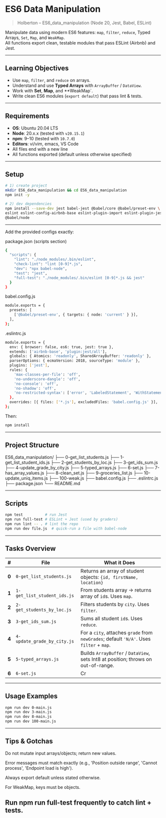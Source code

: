 # ES6 Data Manipulation

> Holberton – ES6_data_manipulation (Node 20, Jest, Babel, ESLint)

Manipulate data using modern ES6 features: `map`, `filter`, `reduce`, Typed Arrays, `Set`, `Map`, and `WeakMap`.  
All functions export clean, testable modules that pass ESLint (Airbnb) and Jest.

---

## Learning Objectives
- Use `map`, `filter`, and `reduce` on arrays.
- Understand and use **Typed Arrays** with `ArrayBuffer` / `DataView`.
- Work with **Set**, **Map**, and **WeakMap`.
- Write clean ES6 modules (`export default`) that pass lint & tests.

---

## Requirements
- **OS**: Ubuntu 20.04 LTS  
- **Node**: 20.x.x (tested with `v20.15.1`)  
- **npm**: 9–10 (tested with `10.7.0`)  
- **Editors**: vi/vim, emacs, VS Code  
- All files end with a new line  
- All functions exported (default unless otherwise specified)

---

## Setup

```bash
# 1) create project
mkdir ES6_data_manipulation && cd ES6_data_manipulation
npm init -y

# 2) dev dependencies
npm install --save-dev jest babel-jest @babel/core @babel/preset-env \
eslint eslint-config-airbnb-base eslint-plugin-import eslint-plugin-jest \
@babel/node
```

---
Add the provided configs exactly:

package.json (scripts section)
```bash
{
  "scripts": {
    "lint": "./node_modules/.bin/eslint",
    "check-lint": "lint [0-9]*.js",
    "dev": "npx babel-node",
    "test": "jest",
    "full-test": "./node_modules/.bin/eslint [0-9]*.js && jest"
  }
}
```
babel.config.js
```bash
module.exports = {
  presets: [
    ['@babel/preset-env', { targets: { node: 'current' } }],
  ],
};
```
.eslintrc.js
```bash
module.exports = {
  env: { browser: false, es6: true, jest: true },
  extends: ['airbnb-base', 'plugin:jest/all'],
  globals: { Atomics: 'readonly', SharedArrayBuffer: 'readonly' },
  parserOptions: { ecmaVersion: 2018, sourceType: 'module' },
  plugins: ['jest'],
  rules: {
    'max-classes-per-file': 'off',
    'no-underscore-dangle': 'off',
    'no-console': 'off',
    'no-shadow': 'off',
    'no-restricted-syntax': ['error', 'LabeledStatement', 'WithStatement'],
  },
  overrides: [{ files: ['*.js'], excludedFiles: 'babel.config.js' }],
};
```
Then:
```bash
npm install
```

---

## Project Structure
ES6_data_manipulation/
├── 0-get_list_students.js
├── 1-get_list_student_ids.js
├── 2-get_students_by_loc.js
├── 3-get_ids_sum.js
├── 4-update_grade_by_city.js
├── 5-typed_arrays.js
├── 6-set.js
├── 7-has_array_values.js
├── 8-clean_set.js
├── 9-groceries_list.js
├── 10-update_uniq_items.js
├── 100-weak.js
├── babel.config.js
├── .eslintrc.js
├── package.json
└── README.md

---
## Scripts
```bash
npm test          # run Jest
npm run full-test # ESLint + Jest (used by graders)
npm run lint -- . # lint the repo
npm run dev file.js  # quick-run a file with babel-node
```
---
## Tasks Overview
| #     | File                        | What it Does                                                                             |
| ----- | --------------------------- | ---------------------------------------------------------------------------------------- |
| **0** | `0-get_list_students.js`    | Returns an array of student objects: `{id, firstName, location}`                         |
| **1** | `1-get_list_student_ids.js` | From students array → returns array of `id`s. Uses `map`.                                |
| **2** | `2-get_students_by_loc.js`  | Filters students by `city`. Uses `filter`.                                               |
| **3** | `3-get_ids_sum.js`          | Sums all student `id`s. Uses `reduce`.                                                   |
| **4** | `4-update_grade_by_city.js` | For a `city`, attaches `grade` from `newGrades`; default `'N/A'`. Uses `filter` + `map`. |
| **5** | `5-typed_arrays.js`         | Builds `ArrayBuffer` / `DataView`, sets Int8 at position; throws on out-of-range.        |
| **6** | `6-set.js`                  | Cr                                                                                       |
----
## Usage Examples
```bash
npm run dev 0-main.js
npm run dev 3-main.js
npm run dev 8-main.js
npm run dev 100-main.js
```
---
## Tips & Gotchas

Do not mutate input arrays/objects; return new values.

Error messages must match exactly (e.g., 'Position outside range', 'Cannot process', 'Endpoint load is high').

Always export default unless stated otherwise.

For WeakMap, keys must be objects.

Run npm run full-test frequently to catch lint + tests.
---





